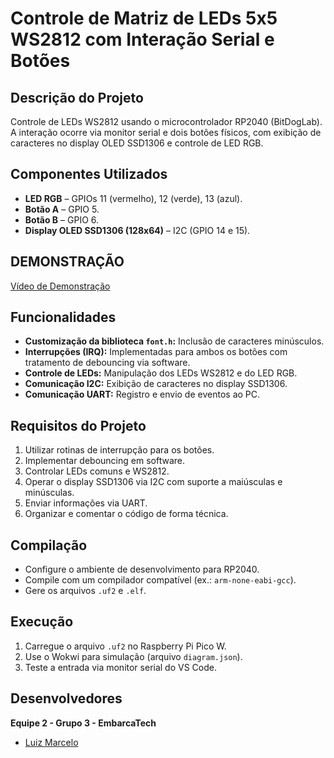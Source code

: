 # Controle de Matriz de LEDs 5x5 WS2812 com Interação Serial e Botões

## Descrição do Projeto

Controle de LEDs WS2812 usando o microcontrolador RP2040 (BitDogLab). A interação ocorre via monitor serial e dois botões físicos, com exibição de caracteres no display OLED SSD1306 e controle de LED RGB.

## Componentes Utilizados

- **LED RGB** – GPIOs 11 (vermelho), 12 (verde), 13 (azul).
- **Botão A** – GPIO 5.
- **Botão B** – GPIO 6.
- **Display OLED SSD1306 (128x64)** – I2C (GPIO 14 e 15).

## DEMONSTRAÇÃO

[Vídeo de Demonstração](https://youtube.com/shorts/gjlzXJP4lAk)

## Funcionalidades

- **Customização da biblioteca `font.h`:** Inclusão de caracteres minúsculos.
- **Interrupções (IRQ):** Implementadas para ambos os botões com tratamento de debouncing via software.
- **Controle de LEDs:** Manipulação dos LEDs WS2812 e do LED RGB.
- **Comunicação I2C:** Exibição de caracteres no display SSD1306.
- **Comunicação UART:** Registro e envio de eventos ao PC.

## Requisitos do Projeto

1. Utilizar rotinas de interrupção para os botões.
2. Implementar debouncing em software.
3. Controlar LEDs comuns e WS2812.
4. Operar o display SSD1306 via I2C com suporte a maiúsculas e minúsculas.
5. Enviar informações via UART.
6. Organizar e comentar o código de forma técnica.

## Compilação

- Configure o ambiente de desenvolvimento para RP2040.
- Compile com um compilador compatível (ex.: `arm-none-eabi-gcc`).
- Gere os arquivos `.uf2` e `.elf`.

## Execução

1. Carregue o arquivo `.uf2` no Raspberry Pi Pico W.
2. Use o Wokwi para simulação (arquivo `diagram.json`).
3. Teste a entrada via monitor serial do VS Code.

## Desenvolvedores

**Equipe 2 - Grupo 3 - EmbarcaTech**

- [Luiz Marcelo](https://github.com/devluinix)
